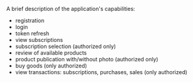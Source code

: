 A brief description of the application's capabilities:
  - registration
  - login
  - token refresh
  - view subscriptions
  - subscription selection (authorized only)
  - review of available products
  - product publication with/without photo (authorized only)
  - buy goods (only authorized)
  - view transactions: subscriptions, purchases, sales (only authorized)
